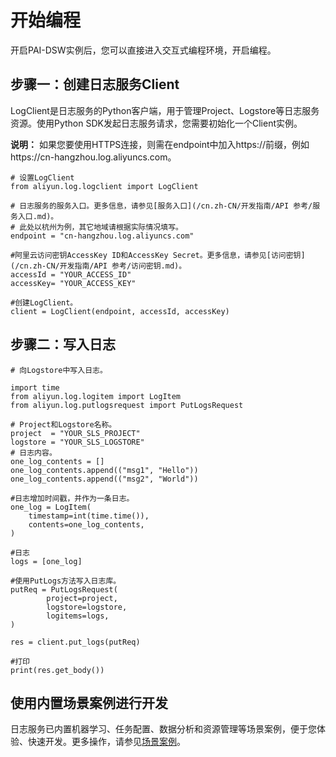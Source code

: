 # 开始编程

开启PAI-DSW实例后，您可以直接进入交互式编程环境，开启编程。

## 步骤一：创建日志服务Client

LogClient是日志服务的Python客户端，用于管理Project、Logstore等日志服务资源。使用Python SDK发起日志服务请求，您需要初始化一个Client实例。

**说明：** 如果您要使用HTTPS连接，则需在endpoint中加入https://前缀，例如https://cn-hangzhou.log.aliyuncs.com。

```
# 设置LogClient
from aliyun.log.logclient import LogClient

# 日志服务的服务入口。更多信息，请参见[服务入口](/cn.zh-CN/开发指南/API 参考/服务入口.md)。
# 此处以杭州为例，其它地域请根据实际情况填写。
endpoint = "cn-hangzhou.log.aliyuncs.com"

#阿里云访问密钥AccessKey ID和AccessKey Secret。更多信息，请参见[访问密钥](/cn.zh-CN/开发指南/API 参考/访问密钥.md)。
accessId = "YOUR_ACCESS_ID"
accessKey= "YOUR_ACCESS_KEY"

#创建LogClient。
client = LogClient(endpoint, accessId, accessKey)
```

## 步骤二：写入日志

```
# 向Logstore中写入日志。

import time
from aliyun.log.logitem import LogItem
from aliyun.log.putlogsrequest import PutLogsRequest

# Project和Logstore名称。
project  = "YOUR_SLS_PROJECT"
logstore = "YOUR_SLS_LOGSTORE"
# 日志内容。
one_log_contents = []
one_log_contents.append(("msg1", "Hello")) 
one_log_contents.append(("msg2", "World"))

#日志增加时间戳，并作为一条日志。
one_log = LogItem(
    timestamp=int(time.time()),
    contents=one_log_contents,
)

#日志
logs = [one_log]

#使用PutLogs方法写入日志库。
putReq = PutLogsRequest(
        project=project,
        logstore=logstore,
        logitems=logs,
)

res = client.put_logs(putReq)

#打印
print(res.get_body())
```

## 使用内置场景案例进行开发

日志服务已内置机器学习、任务配置、数据分析和资源管理等场景案例，便于您体验、快速开发。更多操作，请参见[场景案例]()。

